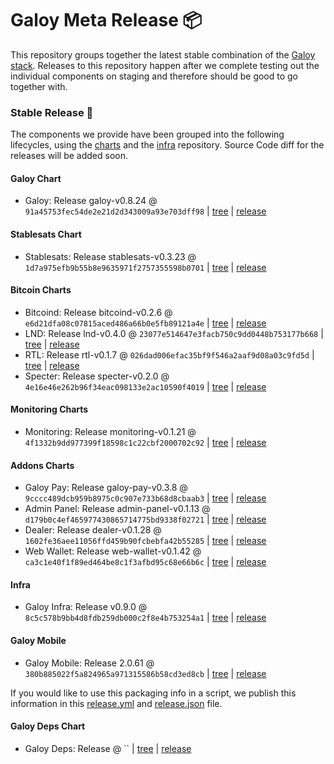 # Galoy Meta Release 📦

This repository groups together the latest stable combination of the [Galoy stack](https://github.com/GaloyMoney/awesome-galoy#tech-components). 
Releases to this repository happen after we complete testing out the individual components on staging and therefore should be good to go together with.

### Stable Release 🎉

The components we provide have been grouped into the following lifecycles, using the [charts](https://github.com/GaloyMoney/charts) and the [infra](https://github.com/GaloyMoney/galoy-infra) repository. 
Source Code diff for the releases will be added soon.

#### Galoy Chart
- Galoy: Release galoy-v0.8.24 @ `91a45753fec54de2e21d2d343009a93e703dff98` | [tree](https://github.com/GaloyMoney/charts/tree/91a45753fec54de2e21d2d343009a93e703dff98/charts/galoy) | [release](https://github.com/GaloyMoney/charts/releases/tag/galoy-v0.8.24)

#### Stablesats Chart
- Stablesats: Release stablesats-v0.3.23 @ `1d7a975efb9b55b8e9635971f2757355598b0701` | [tree](https://github.com/GaloyMoney/charts/tree/1d7a975efb9b55b8e9635971f2757355598b0701/charts/stablesats) | [release](https://github.com/GaloyMoney/charts/releases/tag/stablesats-v0.3.23)

#### Bitcoin Charts
- Bitcoind: Release bitcoind-v0.2.6 @ `e6d21dfa08c07815aced486a66b0e5fb89121a4e` | [tree](https://github.com/GaloyMoney/charts/tree/e6d21dfa08c07815aced486a66b0e5fb89121a4e/charts/bitcoind) | [release](https://github.com/GaloyMoney/charts/releases/tag/bitcoind-v0.2.6)
- LND: Release lnd-v0.4.0 @ `23077e514647e3facb750c9dd0448b753177b668` | [tree](https://github.com/GaloyMoney/charts/tree/23077e514647e3facb750c9dd0448b753177b668/charts/lnd) | [release](https://github.com/GaloyMoney/charts/releases/tag/lnd-v0.4.0)
- RTL: Release rtl-v0.1.7 @ `026dad006efac35bf9f546a2aaf9d08a03c9fd5d` | [tree](https://github.com/GaloyMoney/charts/tree/026dad006efac35bf9f546a2aaf9d08a03c9fd5d/charts/rtl) | [release](https://github.com/GaloyMoney/charts/releases/tag/rtl-v0.1.7)
- Specter: Release specter-v0.2.0 @ `4e16e46e262b96f34eac098133e2ac10590f4019` | [tree](https://github.com/GaloyMoney/charts/tree/4e16e46e262b96f34eac098133e2ac10590f4019/charts/specter) | [release](https://github.com/GaloyMoney/charts/releases/tag/specter-v0.2.0)

#### Monitoring Charts
- Monitoring: Release monitoring-v0.1.21 @ `4f1332b9dd977399f18598c1c22cbf2000702c92` | [tree](https://github.com/GaloyMoney/charts/tree/4f1332b9dd977399f18598c1c22cbf2000702c92/charts/monitoring) | [release](https://github.com/GaloyMoney/charts/releases/tag/monitoring-v0.1.21)

#### Addons Charts
- Galoy Pay: Release galoy-pay-v0.3.8 @ `9cccc489dcb959b8975c0c907e733b68d8cbaab3` | [tree](https://github.com/GaloyMoney/charts/tree/9cccc489dcb959b8975c0c907e733b68d8cbaab3/charts/galoy-pay) | [release](https://github.com/GaloyMoney/charts/releases/tag/galoy-pay-v0.3.8)
- Admin Panel: Release admin-panel-v0.1.13 @ `d179b0c4ef465977430865714775bd9338f02721` | [tree](https://github.com/GaloyMoney/charts/tree/d179b0c4ef465977430865714775bd9338f02721/charts/admin-panel) | [release](https://github.com/GaloyMoney/charts/releases/tag/admin-panel-v0.1.13)
- Dealer: Release dealer-v0.1.28 @ `1602fe36aee11056ffd459b90fcbebfa42b55285` | [tree](https://github.com/GaloyMoney/charts/tree/1602fe36aee11056ffd459b90fcbebfa42b55285/charts/dealer) | [release](https://github.com/GaloyMoney/charts/releases/tag/dealer-v0.1.28)
- Web Wallet: Release web-wallet-v0.1.42 @ `ca3c1e40f1f89ed464be8c1f3afbd95c68e66b6c` | [tree](https://github.com/GaloyMoney/charts/tree/ca3c1e40f1f89ed464be8c1f3afbd95c68e66b6c/charts/web-wallet) | [release](https://github.com/GaloyMoney/charts/releases/tag/web-wallet-v0.1.42)

#### Infra

- Galoy Infra: Release v0.9.0 @ `8c5c578b9bb4d8fdb259db000c2f8e4b753254a1` | [tree](https://github.com/GaloyMoney/galoy-infra/tree/8c5c578b9bb4d8fdb259db000c2f8e4b753254a1) | [release](https://github.com/GaloyMoney/galoy-infra/releases/tag/v0.9.0)

#### Galoy Mobile

- Galoy Mobile: Release 2.0.61 @ `380b885022f5a824965a971315586b58cd3ed8cb` | [tree](https://github.com/GaloyMoney/galoy-mobile/tree/380b885022f5a824965a971315586b58cd3ed8cb) | [release](https://github.com/GaloyMoney/galoy-mobile/releases/tag/2.0.61)

If you would like to use this packaging info in a script, we publish this information in this [release.yml](./release.yml) and [release.json](./release.json) file.

#### Galoy Deps Chart
- Galoy Deps: Release  @ `` | [tree](https://github.com/GaloyMoney/charts/tree//charts/galoy-deps) | [release](https://github.com/GaloyMoney/charts/releases/tag/)
